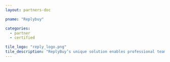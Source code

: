 ```yaml
---
layout: partners-doc

pname: "Replybuy"

categories: 
  - partner
  - certified

tile_logo: "reply_logo.png"
tile_description: "ReplyBuy’s unique solution enables professional teams, universities and venues across the country to connect on-demand with potential buyers via mobile and execute a purchase with a quick “reply" text message. Partners can deploy targeted offers on-demand, generate instant sales, view analytics and track the results from a single dashboard."
---
```

